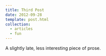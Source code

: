 ```yaml
---
title: Third Post
date: 2012-09-28
template: post.html
collection: 
  - articles
  - fun
---
```


A slightly late, less interesting piece of prose.
